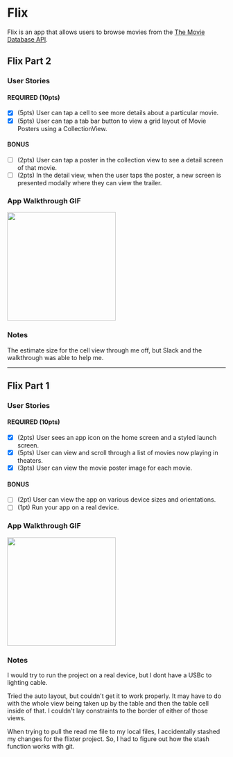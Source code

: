 # Flix

Flix is an app that allows users to browse movies from the [The Movie Database API](http://docs.themoviedb.apiary.io/#).

## Flix Part 2

### User Stories

#### REQUIRED (10pts)
- [x] (5pts) User can tap a cell to see more details about a particular movie.
- [x] (5pts) User can tap a tab bar button to view a grid layout of Movie Posters using a CollectionView.

#### BONUS
- [ ] (2pts) User can tap a poster in the collection view to see a detail screen of that movie.
- [ ] (2pts) In the detail view, when the user taps the poster, a new screen is presented modally where they can view the trailer.

### App Walkthrough GIF

<img src="https://i.imgur.com/zGx81ie.gif" width=250><br>

### Notes
The estimate size for the cell view through me off, but Slack and the walkthrough was able to help me.

---

## Flix Part 1

### User Stories

#### REQUIRED (10pts)
- [x] (2pts) User sees an app icon on the home screen and a styled launch screen.
- [x] (5pts) User can view and scroll through a list of movies now playing in theaters.
- [x] (3pts) User can view the movie poster image for each movie.

#### BONUS
- [ ] (2pt) User can view the app on various device sizes and orientations.
- [ ] (1pt) Run your app on a real device.

### App Walkthrough GIF

<img src="https://i.imgur.com/oPiRN07.gif" width=250><br>

### Notes

I would try to run the project on a real device, but I dont have a USBc to lighting cable.

Tried the auto layout, but couldn't get it to work properly. It may have to do with the whole view being taken up by the table and then the table cell inside of that. I couldn't lay constraints to the border of either of those views.

When trying to pull the read me file to my local files, I accidentally stashed my changes for the flixter project. So, I had to figure out how the stash function works with git.
